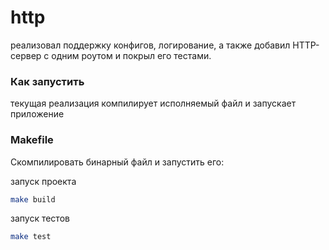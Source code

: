 # http
реализовал поддержку конфигов, логирование, а также добавил HTTP-сервер с одним роутом и покрыл его тестами.


### Как запустить 
текущая реализация компилирует исполняемый файл и запускает 
приложение 

### Makefile 
 Скомпилировать бинарный файл и запустить его:

запуск проекта 
```bash
make build
```

запуск тестов 
```bash
make test
```
